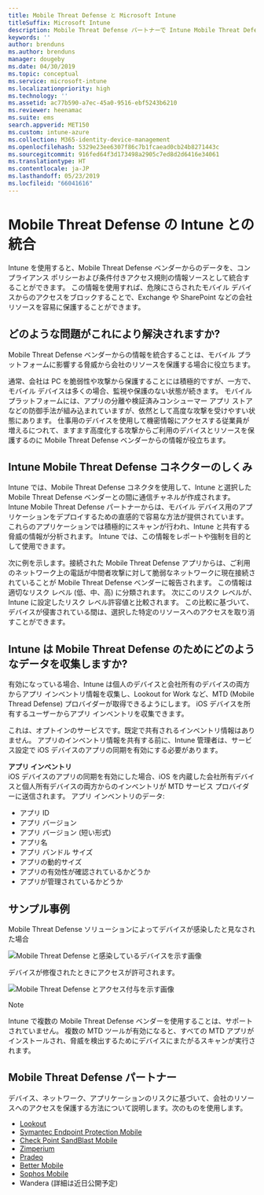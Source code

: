 ```yaml
---
title: Mobile Threat Defense と Microsoft Intune
titleSuffix: Microsoft Intune
description: Mobile Threat Defense パートナーで Intune Mobile Threat Defense (MTD) 使用し、デバイスのリスクに基づいて会社のリソースへのアクセスを保護します。
keywords: ''
author: brenduns
ms.author: brenduns
manager: dougeby
ms.date: 04/30/2019
ms.topic: conceptual
ms.service: microsoft-intune
ms.localizationpriority: high
ms.technology: ''
ms.assetid: ac77b590-a7ec-45a0-9516-ebf5243b6210
ms.reviewer: heenamac
ms.suite: ems
search.appverid: MET150
ms.custom: intune-azure
ms.collection: M365-identity-device-management
ms.openlocfilehash: 5329e23ee6307f86c7b1fcaead0cb24b8271443c
ms.sourcegitcommit: 916fed64f3d173498a2905c7ed8d2d6416e34061
ms.translationtype: HT
ms.contentlocale: ja-JP
ms.lasthandoff: 05/23/2019
ms.locfileid: "66041616"
---
```

# <a name="what-is-mobile-threat-defense-integration-with-intune"></a>Mobile Threat Defense の Intune との統合
Intune を使用すると、Mobile Threat Defense ベンダーからのデータを、コンプライアンス ポリシーおよび条件付きアクセス規則の情報ソースとして統合することができます。 この情報を使用すれば、危険にさらされたモバイル デバイスからのアクセスをブロックすることで、Exchange や SharePoint などの会社リソースを容易に保護することができます。  

## <a name="what-problem-does-this-solve"></a>どのような問題がこれにより解決されますか?
Mobile Threat Defense ベンダーからの情報を統合することは、モバイル プラットフォームに影響する脅威から会社のリソースを保護する場合に役立ちます。  

通常、会社は PC を脆弱性や攻撃から保護することには積極的ですが、一方で、モバイル デバイスは多くの場合、監視や保護のない状態が続きます。 モバイル プラットフォームには、アプリの分離や検証済みコンシューマー アプリ ストアなどの防御手法が組み込まれていますが、依然として高度な攻撃を受けやすい状態にあります。 仕事用のデバイスを使用して機密情報にアクセスする従業員が増えるにつれて、ますます高度化する攻撃からご利用のデバイスとリソースを保護するのに Mobile Threat Defense ベンダーからの情報が役立ちます。  

## <a name="how-do-the-intune-mobile-threat-defense-connectors-work"></a>Intune Mobile Threat Defense コネクターのしくみ

Intune では、Mobile Threat Defense コネクタを使用して、Intune と選択した Mobile Threat Defense ベンダーとの間に通信チャネルが作成されます。 Intune Mobile Threat Defense パートナーからは、モバイル デバイス用のアプリケーションをデプロイするための直感的で容易な方法が提供されています。 これらのアプリケーションでは積極的にスキャンが行われ、Intune と共有する脅威の情報が分析されます。 Intune では、この情報をレポートや強制を目的として使用できます。  

次に例を示します。接続された Mobile Threat Defense アプリからは、ご利用のネットワーク上の電話が中間者攻撃に対して脆弱なネットワークに現在接続されていることが Mobile Threat Defense ベンダーに報告されます。 この情報は適切なリスク レベル (低、中、高) に分類されます。 次にこのリスク レベルが、Intune に設定したリスク レベル許容値と比較されます。 この比較に基づいて、デバイスが侵害されている間は、選択した特定のリソースへのアクセスを取り消すことができます。

## <a name="what-data-does-intune-collect-for-mobile-threat-defense"></a>Intune は Mobile Threat Defense のためにどのようなデータを収集しますか?

有効になっている場合、Intune は個人のデバイスと会社所有のデバイスの両方からアプリ インベントリ情報を収集し、Lookout for Work など、MTD (Mobile Thread Defense) プロバイダーが取得できるようにします。 iOS デバイスを所有するユーザーからアプリ インベントリを収集できます。

これは、オプトインのサービスです。既定で共有されるインベントリ情報はありません。 アプリのインベントリ情報を共有する前に、Intune 管理者は、サービス設定で iOS デバイスのアプリの同期を有効にする必要があります。

**アプリ インベントリ**  
iOS デバイスのアプリの同期を有効にした場合、iOS を内蔵した会社所有デバイスと個人所有デバイスの両方からのインベントリが MTD サービス プロバイダーに送信されます。 アプリ インベントリのデータ:

 - アプリ ID
 - アプリ バージョン
 - アプリ バージョン (短い形式)
 - アプリ名
 - アプリ バンドル サイズ
 - アプリの動的サイズ
 - アプリの有効性が確認されているかどうか
 - アプリが管理されているかどうか

## <a name="sample-scenarios"></a>サンプル事例

Mobile Threat Defense ソリューションによってデバイスが感染したと見なされた場合

![Mobile Threat Defense と感染しているデバイスを示す画像](./media/MTD-image-1.png)

デバイスが修復されたときにアクセスが許可されます。

![Mobile Threat Defense とアクセス付与を示す画像](./media/MTD-image-2.png)

> [!NOTE] 
> Intune で複数の Mobile Threat Defense ベンダーを使用することは、サポートされていません。 複数の MTD ツールが有効になると、すべての MTD アプリがインストールされ、脅威を検出するためにデバイスにまたがるスキャンが実行されます。

## <a name="mobile-threat-defense-partners"></a>Mobile Threat Defense パートナー

デバイス、ネットワーク、アプリケーションのリスクに基づいて、会社のリソースへのアクセスを保護する方法について説明します。次のものを使用します。

- [Lookout](lookout-mobile-threat-defense-connector.md)
- [Symantec Endpoint Protection Mobile](skycure-mobile-threat-defense-connector.md)
- [Check Point SandBlast Mobile](checkpoint-sandblast-mobile-mobile-threat-defense-connector.md)
- [Zimperium](zimperium-mobile-threat-defense-connector.md)
- [Pradeo](pradeo-mobile-threat-defense-connector.md)
- [Better Mobile](better-mobile-threat-defense-connector.md)
- [Sophos Mobile](sophos-mtd-connector.md)
- Wandera (詳細は近日公開予定)
